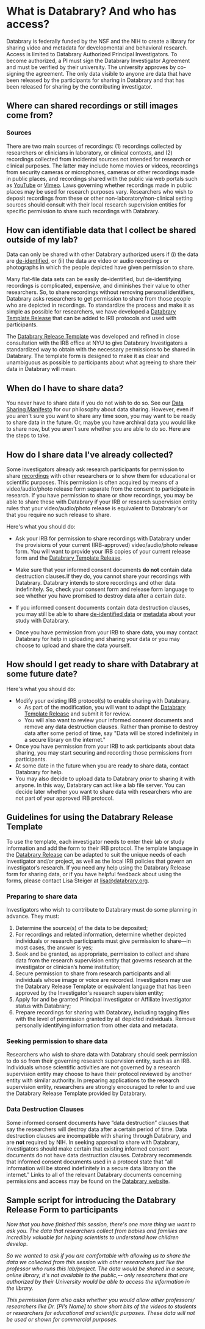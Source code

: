 # What is Databrary? And who has access?

Databrary is federally funded by the NSF and the NIH to create a library for sharing video and metadata for developmental and behavioral research. Access is limited to Databrary Authorized Principal Investigators. To become authorized, a PI must sign the Databrary Investigator Agreement and must be verified by their university. The university approves by co-signing the agreement. The only data visible to anyone are data that have been released by the participants for sharing in Databrary and that has been released for sharing by the contributing investigator. 

## Where can shared recordings or still images come from?
### Sources 

There are two main sources of recordings: (1) recordings collected by researchers or clinicians in laboratory, or clinical contexts, and (2) recordings collected from incidental sources not intended for research or clinical purposes. The latter may include home movies or videos, recordings from security cameras or microphones, cameras or other recordings made in public places, and recordings shared with the public via web portals such as [YouTube](http://www.youtube.com) or [Vimeo](http://vimeo.com). Laws governing whether recordings made in public places may be used for research purposes vary. Researchers who wish to deposit recordings from these or other non-laboratory/non-clinical setting sources should consult with their local research supervision entities for specific permission to share such recordings with Databrary.

## How can identifiable data that I collect be shared outside of my lab?

Data can only be shared with other Databrary authorized users if (i) the data are [de-identified](definitions.md#de-identified-data), or (ii) the data are video or audio recordings or photographs in which the people depicted have given permission to share. 

Many flat-file data sets can be easily de-identified, but de-identifying recordings is complicated, expensive, and diminishes their value to other researchers. So, to share recordings without removing personal identifiers, Databrary asks researchers to get permission to share from those people who are depicted in recordings. To standardize the process and make it as simple as possible for researchers, we have developed a [Databrary Template Release](sharing-release-template.md) that can be added to IRB protocols and used with participants.

The [Databrary Release Template](sharing-release-template.md) was developed and refined in close consultation with the IRB office at NYU to give Databrary Investigators a standardized way to obtain with the necessary permissions to be shared in Databrary. The template form is designed to make it as clear and unambiguous as possible to participants about what agreeing to share their data in Databrary will mean.

## When do I have to share data?

You never have to share data if you do not wish to do so. See our [Data Sharing Manifesto](data-sharing-manifesto.md) for our philosophy about data sharing. However, even if you aren't sure you want to share any time soon, you may want to be ready to share data in the future. Or, maybe you have archival data you would like to share now, but you aren't sure whether you are able to do so. Here are the steps to take. 

## How do I share data I've already collected?

Some investigators already ask research participants for permission to share [recordings](definitions.md#recordings) with other researchers or to show them for educational or scientific purposes. This permission is often acquired by means of a video/audio/photo release form separate from the consent to participate in research. If you have permission to share or show recordings, you may be able to share these with Databrary if your IRB or research supervision entity rules that your video/audio/photo release is equivalent to Databrary's or that you require no such release to share. 

Here's what you should do:

- Ask your IRB for permission to share recordings with Databrary under the provisions of your current (IRB-approved) video/audio/photo release form. You will want to provide your IRB copies of your current release form and the [Databrary Template Release](sharing-release-template.md).

- Make sure that your informed consent documents **do not** contain data destruction clauses.If they do, you cannot share your recordings with Databrary. Databrary intends to store recordings and other data indefinitely. So, check your consent form and release form language to see whether you have promised to destroy data after a certain date. 

- If you informed consent documents contain data destruction clauses, you may still be able to share [de-identified data](definitions.md#de-identified-data) or [metadata](definitions.md#metadata) about your study with Databrary.

- Once you have permission from your IRB to share data, you may contact Databrary for help in uploading and sharing your data or you may choose to upload and share the data yourself.

## How should I get ready to share with Databrary at some future date?

Here's what you should do:

- Modify your existing IRB protocol(s) to enable sharing with Databrary. 
	- As part of the modification, you will want to adapt the [Databrary Template Release](sharing-release-template.md) and submit it for review.
	- You will also want to review your informed consent documents and remove any data destruction clauses. Rather than promise to destroy data after some period of time, say "Data will be stored indefinitely in a secure library on the internet."
- Once you have permission from your IRB to ask participants about data sharing, you may start securing and recording those permissions from participants.
- At some date in the future when you are ready to share data, contact Databrary for help. 
- You may also decide to upload data to Databrary *prior* to sharing it with anyone. In this way, Databrary can act like a lab file server. You can decide later whether you want to share data with researchers who are not part of your approved IRB protocol.

## Guidelines for using the Databrary Release Template 

To use the template, each investigator needs to enter their lab or study information and add the form to their IRB protocol. The template language in the [Databrary Release](sharing-release-template.md) can be adapted to suit the unique needs of each investigator and/or project, as well as the local IRB policies that govern an investigator’s research. If you need any help using the Databrary Release form for sharing data, or if you have helpful feedback about using the forms, please contact Lisa Steiger at <lisa@databrary.org>. 

### Preparing to share data

Investigators who wish to contribute to Databrary must do some planning in advance. They must:
 
1.	Determine the source(s) of the data to be deposited;
2.	For recordings and related information, determine whether depicted individuals or research participants must give permission to share—in most cases, the answer is yes;
3.	Seek and be granted, as appropriate, permission to collect and share data from the research supervision entity that governs research at the investigator or clinician’s home institution;
4.	Secure permission to share from research participants and all individuals whose image or voice are recorded. Investigators may use the Databrary Release Template or equivalent language that has been approved by the Investigator's research supervision entity;
5.	Apply for and be granted Principal Investigator or Affiliate Investigator status with Databrary;
6.	Prepare recordings for sharing with Databrary, including tagging files with the level of permission granted by all depicted individuals. Remove personally identifying information from other data and metadata.

### Seeking permission to share data
Researchers who wish to share data with Databrary should seek permission to do so from their governing research supervision entity, such as an IRB. Individuals whose scientific activities are not governed by a research supervision entity may choose to have their protocol reviewed by another entity with similar authority. In preparing applications to the research supervision entity, researchers are strongly encouraged to refer to and use the Databrary Release Template provided by Databrary. 
### Data Destruction Clauses
Some informed consent documents have “data destruction” clauses that say the researchers will destroy data after a certain period of time. Data destruction clauses are incompatible with sharing through Databrary, and are **not** required by NIH. In seeking approval to share with Databrary, investigators should make certain that existing informed consent documents do not have data destruction clauses. Databrary recommends that informed consent documents used in a protocol state that “all information will be stored indefinitely in a secure data library on the internet.”
Links to all of the relevant Databrary documents concerning permissions and access may be found on the [Databrary website](http://databrary.org/about/#policies).


## Sample script for introducing the Databrary Release Form to participants

*Now that you have finished this session, there's one more thing we want to ask you. The data that researchers collect from babies and families are incredibly valuable for helping scientists to understand how children develop.* 

*So we wanted to ask if you are comfortable with allowing us to share the data we collected from this session with other researchers just like the professor who runs this lab/project. The data would be shared in a secure, online library, it's not available to the public,-- only researchers that are authorized by their University would be able to access the information in the library.*

*This permission form also asks whether you would allow other professors/ researchers like Dr. [PI’s Name] to show short bits of the videos to students or researchers for educational and scientific purposes. These data will not be used or shown for commercial purposes.*

